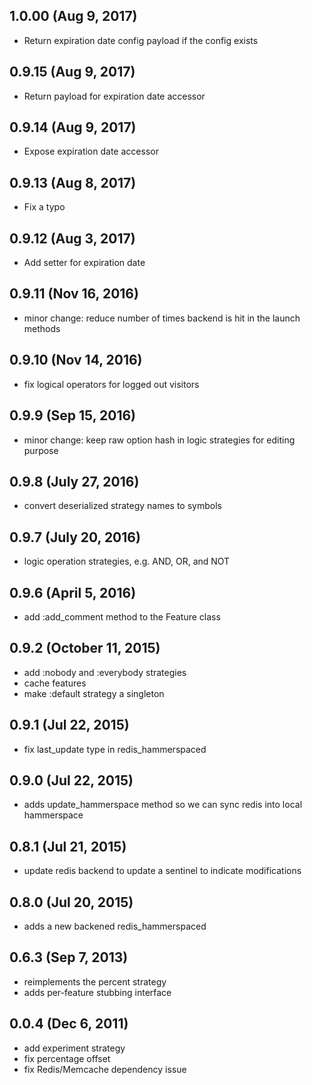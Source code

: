 ## 1.0.00 (Aug 9, 2017)
  - Return expiration date config payload if the config exists

## 0.9.15 (Aug 9, 2017)
  - Return payload for expiration date accessor

## 0.9.14 (Aug 9, 2017)
  - Expose expiration date accessor

## 0.9.13 (Aug 8, 2017)
  - Fix a typo

## 0.9.12 (Aug 3, 2017)
  - Add setter for expiration date

## 0.9.11 (Nov 16, 2016)
  - minor change: reduce number of times backend is hit in the launch methods

## 0.9.10 (Nov 14, 2016)
  - fix logical operators for logged out visitors

## 0.9.9 (Sep 15, 2016)
  - minor change: keep raw option hash in logic strategies for editing purpose

## 0.9.8 (July 27, 2016)
  - convert deserialized strategy names to symbols

## 0.9.7 (July 20, 2016)
  - logic operation strategies, e.g. AND, OR, and NOT

## 0.9.6 (April 5, 2016)
  - add :add_comment method to the Feature class

## 0.9.2 (October 11, 2015)
  - add :nobody and :everybody strategies
  - cache features
  - make :default strategy a singleton

## 0.9.1 (Jul 22, 2015)
  - fix last_update type in redis_hammerspaced

## 0.9.0 (Jul 22, 2015)
  - adds update_hammerspace method so we can sync redis into local hammerspace

## 0.8.1 (Jul 21, 2015)
  - update redis backend to update a sentinel to indicate modifications

## 0.8.0 (Jul 20, 2015)
  - adds a new backened redis_hammerspaced

## 0.6.3 (Sep 7, 2013)
  - reimplements the percent strategy
  - adds per-feature stubbing interface

## 0.0.4 (Dec 6, 2011)
  - add experiment strategy
  - fix percentage offset
  - fix Redis/Memcache dependency issue
